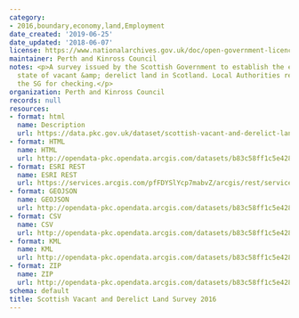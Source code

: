 ```yaml
---
category:
- 2016,boundary,economy,land,Employment
date_created: '2019-06-25'
date_updated: '2018-06-07'
license: https://www.nationalarchives.gov.uk/doc/open-government-licence/version/3/
maintainer: Perth and Kinross Council
notes: <p>A survey issued by the Scottish Government to establish the extent &amp;
  state of vacant &amp; derelict land in Scotland. Local Authorities return data to
  the SG for checking.</p>
organization: Perth and Kinross Council
records: null
resources:
- format: html
  name: Description
  url: https://data.pkc.gov.uk/dataset/scottish-vacant-and-derelict-land-survey-2016
- format: HTML
  name: HTML
  url: http://opendata-pkc.opendata.arcgis.com/datasets/b83c58ff1c5e4286990e8643212c146b_1
- format: ESRI REST
  name: ESRI REST
  url: https://services.arcgis.com/pfFDYSlYcp7mabvZ/arcgis/rest/services/Scottish_Vacant_and_Derelict_Land_2016/FeatureServer/1
- format: GEOJSON
  name: GEOJSON
  url: http://opendata-pkc.opendata.arcgis.com/datasets/b83c58ff1c5e4286990e8643212c146b_1.geojson
- format: CSV
  name: CSV
  url: http://opendata-pkc.opendata.arcgis.com/datasets/b83c58ff1c5e4286990e8643212c146b_1.csv
- format: KML
  name: KML
  url: http://opendata-pkc.opendata.arcgis.com/datasets/b83c58ff1c5e4286990e8643212c146b_1.kml
- format: ZIP
  name: ZIP
  url: http://opendata-pkc.opendata.arcgis.com/datasets/b83c58ff1c5e4286990e8643212c146b_1.zip
schema: default
title: Scottish Vacant and Derelict Land Survey 2016
---
```

